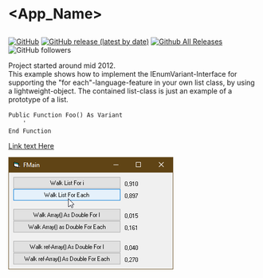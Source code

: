 # <App_Name>  
## <App short description>  

[![GitHub](https://img.shields.io/github/license/OlimilO1402/<App_Name>?style=plastic)](https://github.com/OlimilO1402/<App_Name>/blob/master/LICENSE) 
[![GitHub release (latest by date)](https://img.shields.io/github/v/release/OlimilO1402/<App_Name>?style=plastic)](https://github.com/OlimilO1402/<App_Name>/releases/latest)
[![Github All Releases](https://img.shields.io/github/downloads/OlimilO1402/<App_Name>/total.svg)](https://github.com/OlimilO1402/<App_Name>/releases/download/v1.0.0/<App_Name>_v1.0.0.zip)
![GitHub followers](https://img.shields.io/github/followers/OlimilO1402?style=social)


Project started around mid 2012.  
This example shows how to implement the IEnumVariant-Interface for supporting the "for each"-language-feature in your own list class, by using a lightweight-object. The contained list-class is just an example of a prototype of a list.  

```vba
Public Function Foo() As Variant
	'
End Function
```

[Link text Here](https://link-url-here.org) 

![IEnumVarImpl Image](Resources/IEnumVarImpl.png "IEnumVarImpl Image")
